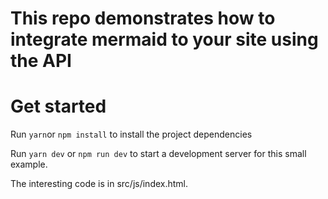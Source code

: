 # This repo demonstrates how to integrate mermaid to your site using the API

# Get started

Run ```yarn```or ```npm install``` to install the project dependencies

Run ```yarn dev``` or ```npm run dev``` to start a development server for this small example.

The interesting code is in src/js/index.html.
